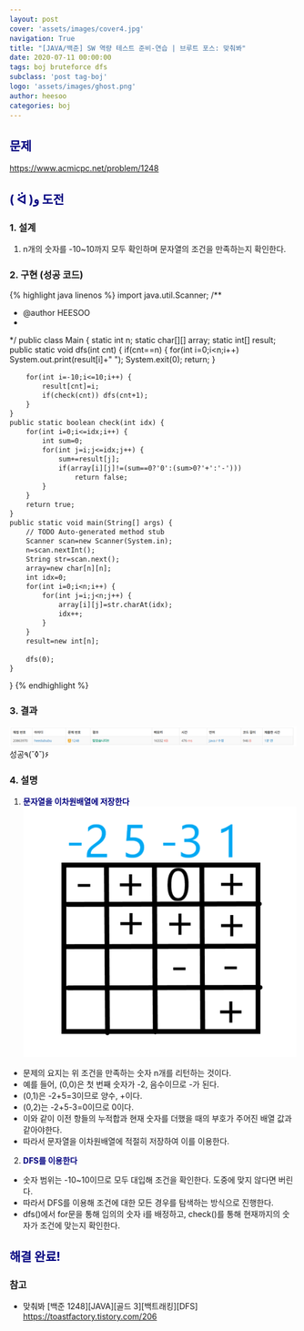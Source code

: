 ```yaml
---
layout: post
cover: 'assets/images/cover4.jpg'
navigation: True
title: "[JAVA/백준] SW 역량 테스트 준비-연습 | 브루트 포스: 맞춰봐"
date: 2020-07-11 00:00:00
tags: boj bruteforce dfs
subclass: 'post tag-boj'
logo: 'assets/images/ghost.png'
author: heesoo
categories: boj
---
```

## <span style="color:navy">문제</span>
<https://www.acmicpc.net/problem/1248>

## <span style="color:navy">( ᐛ )و 도전</span>

### 1. 설계
1. n개의 숫자를 -10~10까지 모두 확인하며 문자열의 조건을 만족하는지 확인한다.

### 2. 구현 (성공 코드)
{% highlight java linenos %}
import java.util.Scanner;
/**
 * @author HEESOO
 *
 */
public class Main {
	static int n;
	static char[][] array;
	static int[] result;
	public static void dfs(int cnt) {
		if(cnt==n) {
			for(int i=0;i<n;i++)
				System.out.print(result[i]+" ");
			System.exit(0);
			return;
		}
		
		for(int i=-10;i<=10;i++) {
			result[cnt]=i;
			if(check(cnt)) dfs(cnt+1);
		}
	}
	public static boolean check(int idx) {
		for(int i=0;i<=idx;i++) {
			int sum=0;
			for(int j=i;j<=idx;j++) {
				sum+=result[j];
				if(array[i][j]!=(sum==0?'0':(sum>0?'+':'-')))
					return false;
			}
		}
		return true;
	}
	public static void main(String[] args) {
		// TODO Auto-generated method stub
		Scanner scan=new Scanner(System.in);
		n=scan.nextInt();
		String str=scan.next();
		array=new char[n][n];
		int idx=0;
		for(int i=0;i<n;i++) {
			for(int j=i;j<n;j++) {
				array[i][j]=str.charAt(idx);
				idx++;
			}				
		}			
		result=new int[n];
		
		dfs(0);
	}
}
{% endhighlight %}

### 3. 결과
![실행결과](./assets/images/200711_1.PNG)
성공٩(˘◊˘)۶  

### 4. 설명
1. **<span style="color:navy">문자열을 이차원배열에 저장한다</span>**  
![그림1](./assets/images/200711_2.png)
- 문제의 요지는 위 조건을 만족하는 숫자 n개를 리턴하는 것이다.
- 예를 들어, (0,0)은 첫 번째 숫자가 -2, 음수이므로 -가 된다.
- (0,1)은 -2+5=3이므로 양수, +이다.
- (0,2)는 -2+5-3=0이므로 0이다.
- 이와 같이 이전 항들의 누적합과 현재 숫자를 더했을 때의 부호가 주어진 배열 값과 같아야한다.
- 따라서 문자열을 이차원배열에 적절히 저장하여 이를 이용한다.

2. **<span style="color:navy">DFS를 이용한다</span>**  
- 숫자 범위는 -10~10이므로 모두 대입해 조건을 확인한다. 도중에 맞지 않다면 버린다.
- 따라서 DFS를 이용해 조건에 대한 모든 경우를 탐색하는 방식으로 진행한다.
- dfs()에서 for문을 통해 임의의 숫자 i를 배정하고, check()를 통해 현재까지의 숫자가 조건에 맞는지 확인한다.

## <span style="color:navy">해결 완료!</span>

### 참고
- 맞춰봐 [백준 1248][JAVA][골드 3][백트래킹][DFS] <https://toastfactory.tistory.com/206>